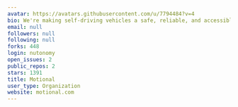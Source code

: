 ```yaml
---
avatar: https://avatars.githubusercontent.com/u/7794484?v=4
bio: We're making self-driving vehicles a safe, reliable, and accessible reality.
email: null
followers: null
following: null
forks: 448
login: nutonomy
open_issues: 2
public_repos: 2
stars: 1391
title: Motional
user_type: Organization
website: motional.com
---
```

